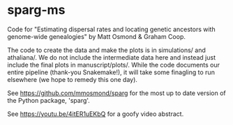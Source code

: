 # sparg-ms
Code for "Estimating dispersal rates and locating genetic ancestors with genome-wide genealogies" by Matt Osmond &amp; Graham Coop.

The code to create the data and make the plots is in simulations/ and athaliana/. We do not include the intermediate data here and instead just include the final plots in manuscript/plots/. While the code documents our entire pipeline (thank-you Snakemake!), it will take some finagling to run elsewhere (we hope to remedy this one day). 

See https://github.com/mmosmond/sparg for the most up to date version of the Python package, 'sparg'.

See https://youtu.be/4itER1uEKbQ for a goofy video abstract.
